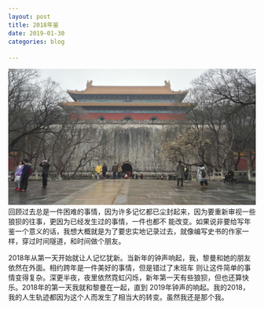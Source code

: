 ```yaml
---
layout: post
title: 2018年鉴
date: 2019-01-30
categories: blog

---
```

![Alt text](/img/1.jpg)
   回顾过去总是一件困难的事情，因为许多记忆都已尘封起来，因为要重新审视一些狼狈的往事，更因为已经发生过的事情，一件也都不
能改变。如果说非要给写年鉴一个意义的话，我想大概就是为了要忠实地记录过去，就像编写史书的作家一样，穿过时间隧道，和时间做个朋友。
   
   2018年从第一天开始就让人记忆犹新。当新年的钟声响起，我，黎曼和她的朋友依然在外面。相约跨年是一件美好的事情，但是错过了末班车
则让这件简单的事情变得复杂。深更半夜，夜里依然霓虹闪烁，新年第一天有些狼狈，但也还算快乐。2018年的第一天我就和黎曼在一起，直到
2019年钟声的响起。我的2018，我的人生轨迹都因为这个人而发生了相当大的转变。虽然我还是那个我。
